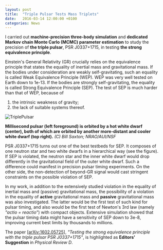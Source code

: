 ```yaml
---
layout: post
title:  "Triple Pulsar Tests Mass Triplets"
date:   2016-03-14 12:00:00 +0100
categories: News
---
```


I carried out **machine-precision three-body simulation** and **dedicated Markov chain Monte Carlo (MCMC) parameter estimation** to study the precision of **the triple pulsar**, PSR J0337+1715, in testing **the strong equivalence principle**.

Einstein's General Relativity (GR) crucially relies on the equivalence principle that states the equality of inertial mass and gravitational mass. If the bodies under consideration are weakly self-gravitating, such an equality is called Weak Equivalence Principle (WEP). WEP was very well tested on Earth down to 1e-13. If the bodies are strongly self-gravitating, the equality is called Strong Equivalence Principle (SEP). The test of SEP is much harder than that of WEP, because of

1. the intrinsic weakness of gravity;
2. the lack of suitable systems thereof.

![TriplePulsar](https://public.nrao.edu/images/non-gallery/2014/d-finley/01-05/Triple_System_nrao.jpg "Triple Pulsar")

**Millisecond pulsar (left foreground) is orbited by a hot white dwarf (center), both of which are orbited by another more-distant and cooler white dwarf (top right).** *(C) Bill Saxton; NRAO/AUI/NSF*


PSR J0337+1715 turns out one of the best testbeds for SEP. It composes of one neutron star and two white dwarfs in a hierarchical way (see the figure). If SEP is violated, the neutron star and the inner white dwarf would drop differently in the gravitational field of the outer white dwarf. Such a difference could manifest in precision pulsar timing experiments. On the other side, the non-detection of beyond-GR signal would cast stringent constraints on the possible violation of SEP.

In my work, in addition to the extensively studied violation in the equality of inertial mass and (passive) gravitational mass, the possibility of a violation in the equality of **active** gravitational mass and **passive** gravitational mass was also investigated. The latter would be the first test of such kind for pulsar timing, and also would be the first test of Newton's 3rd law (namely *"actio = reactio"*) with compact objects. Extensive simulation showed that the pulsar timing data might have a sensitivity of SEP down to 3e-8, improving current best limits by thousands to millions.

The paper [[arXiv:1602.05725](http://arxiv.org/abs/1602.05725)], *"Testing the strong equivalence principle with the triple pulsar PSR J0337+1715"*,  is highlighted as **Editors' Suggestion** in *Physical Review D*.

